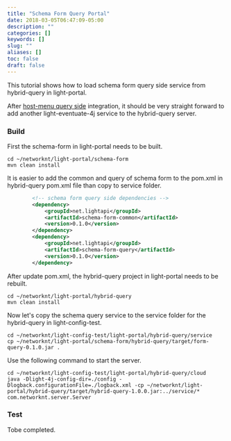 ```yaml
---
title: "Schema Form Query Portal"
date: 2018-03-05T06:47:09-05:00
description: ""
categories: []
keywords: []
slug: ""
aliases: []
toc: false
draft: false
---
```


This tutorial shows how to load schema form query side service from hybrid-query in 
light-portal. 

After [host-menu query side][] integration, it should be very straight forward to add
another light-eventuate-4j service to the hybrid-query server. 

### Build

First the schema-form in light-portal needs to be built.

```
cd ~/networknt/light-portal/schema-form
mvn clean install
```

It is easier to add the common and query of schema form to the pom.xml in hybrid-query
pom.xml file than copy to service folder. 

```xml
        <!-- schema form query side dependencies -->
        <dependency>
            <groupId>net.lightapi</groupId>
            <artifactId>schema-form-common</artifactId>
            <version>0.1.0</version>
        </dependency>
        <dependency>
            <groupId>net.lightapi</groupId>
            <artifactId>schema-form-query</artifactId>
            <version>0.1.0</version>
        </dependency>

```

After update pom.xml, the hybrid-query project in light-portal needs to be rebuilt. 

```
cd ~/networknt/light-portal/hybrid-query
mvn clean install
```


Now let's copy the schema query service to the service folder for the hybrid-query in
light-config-test.

```
cd ~/networknt/light-config-test/light-portal/hybrid-query/service
cp ~/networknt/light-portal/schema-form/hybrid-query/target/form-query-0.1.0.jar .
``` 

Use the following command to start the server.

```
cd ~/networknt/light-config-test/light-portal/hybrid-query/cloud
java -Dlight-4j-config-dir=./config -Dlogback.configurationFile=./logback.xml -cp ~/networknt/light-portal/hybrid-query/target/hybrid-query-1.0.0.jar:../service/* com.networknt.server.Server
```



### Test

Tobe completed.

[host-menu query side]: /tutorial/hybrid/host-menu-query-portal/
